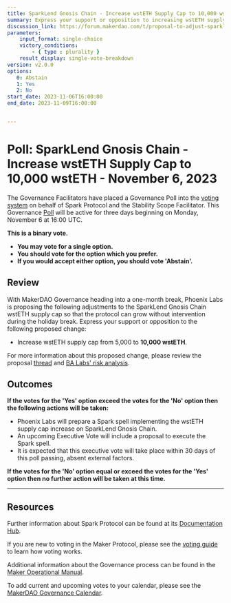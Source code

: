 ```yaml
---
title: SparkLend Gnosis Chain - Increase wstETH Supply Cap to 10,000 wstETH - November 6, 2023
summary: Express your support or opposition to increasing wstETH supply cap to 10,000 wstETH on SparkLend Gnosis Chain.
discussion_link: https://forum.makerdao.com/t/proposal-to-adjust-sparklend-parameters/22542
parameters:
    input_format: single-choice
    victory_conditions:
        - { type : plurality }
    result_display: single-vote-breakdown
version: v2.0.0
options:
   0: Abstain
   1: Yes
   2: No
start_date: 2023-11-06T16:00:00
end_date: 2023-11-09T16:00:00


---
```


# Poll: SparkLend Gnosis Chain - Increase wstETH Supply Cap to 10,000 wstETH - November 6, 2023

The Governance Facilitators have placed a Governance Poll into the [voting system](https://vote.makerdao.com/polling) on behalf of Spark Protocol and the Stability Scope Facilitator. This Governance [Poll](https://manual.makerdao.com/governance/governance-cycle/weekly-governance-cycle#weekly-governance-cycle-definitions-mip16c1) will be active for three days beginning on Monday, November 6 at 16:00 UTC.

**This is a binary vote.**

- **You may vote for a single option.**
- **You should vote for the option which you prefer.**
- **If you would accept either option, you should vote 'Abstain'.**

## Review

With MakerDAO Governance heading into a one-month break, Phoenix Labs is proposing the following adjustments to the SparkLend Gnosis Chain wstETH supply cap so that the protocol can grow without intervention during the holiday break. Express your support or opposition to the following proposed change:

- Increase wstETH supply cap from 5,000 to **10,000 wstETH**.

For more information about this proposed change, please review the proposal [thread](https://forum.makerdao.com/t/proposal-to-adjust-sparklend-parameters/22542) and [BA Labs' risk analysis](https://forum.makerdao.com/t/spark-parameter-change-gnosis-chain-wsteth-supply-cap/22553).

## Outcomes

**If the votes for the 'Yes' option exceed the votes for the 'No' option then the following actions will be taken:**

* Phoenix Labs will prepare a Spark spell implementing the wstETH supply cap increase on SparkLend Gnosis Chain.
* An upcoming Executive Vote will include a proposal to execute the Spark spell.
* It is expected that this executive vote will take place within 30 days of this poll passing, absent external factors.

**If the votes for the 'No' option equal or exceed the votes for the 'Yes' option then no further action will be taken at this time.**

---

## Resources

Further information about Spark Protocol can be found at its [Documentation Hub](https://docs.sparkprotocol.io/hub/).

If you are new to voting in the Maker Protocol, please see the [voting guide](https://manual.makerdao.com/governance/voting-in-makerdao/on-chain-governance) to learn how voting works.

Additional information about the Governance process can be found in the [Maker Operational Manual](https://manual.makerdao.com).

To add current and upcoming votes to your calendar, please see the [MakerDAO Governance Calendar](https://manual.makerdao.com/makerdao/calendars/governance-calendar).